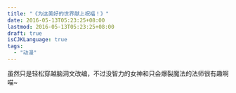 ```yaml
---
title: "《为这美好的世界献上祝福！》"
date: 2016-05-13T05:23:25+08:00
lastmod: 2016-05-13T05:23:25+08:00
draft: true
isCJKLanguage: true
tags:
  - "动漫"
---
```


虽然只是轻松穿越脑洞文改编，不过没智力的女神和只会爆裂魔法的法师很有趣啊喵~

